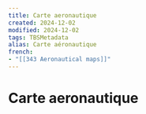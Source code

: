 ```yaml
---
title: Carte aeronautique
created: 2024-12-02
modified: 2024-12-02
tags: TBSMetadata
alias: Carte aéronautique
french:
- "[[343 Aeronautical maps]]"
---
```

# Carte aeronautique
